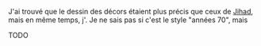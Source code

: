 J'ai trouvé que le dessin des décors étaient plus précis que ceux de [Jihad](), mais en même temps, j'. Je ne sais pas si c'est le style "années 70", mais

TODO
